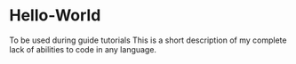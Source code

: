 # Hello-World
To be used during guide tutorials
This is a short description of my complete lack of abilities to code in any language.
